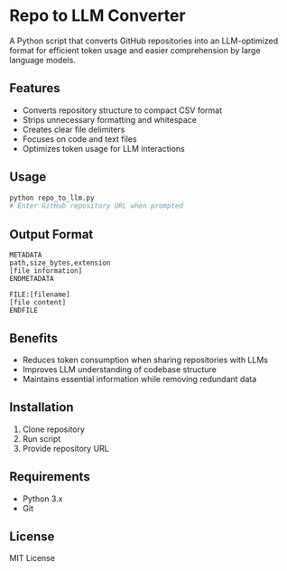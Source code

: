 # Repo to LLM Converter

A Python script that converts GitHub repositories into an LLM-optimized format for efficient token usage and easier comprehension by large language models.

## Features

- Converts repository structure to compact CSV format
- Strips unnecessary formatting and whitespace
- Creates clear file delimiters
- Focuses on code and text files
- Optimizes token usage for LLM interactions

## Usage

```bash
python repo_to_llm.py
# Enter GitHub repository URL when prompted
```

## Output Format

```
METADATA
path,size_bytes,extension
[file information]
ENDMETADATA

FILE:[filename]
[file content]
ENDFILE
```

## Benefits

- Reduces token consumption when sharing repositories with LLMs
- Improves LLM understanding of codebase structure
- Maintains essential information while removing redundant data

## Installation

1. Clone repository
2. Run script
3. Provide repository URL

## Requirements

- Python 3.x
- Git

## License

MIT License